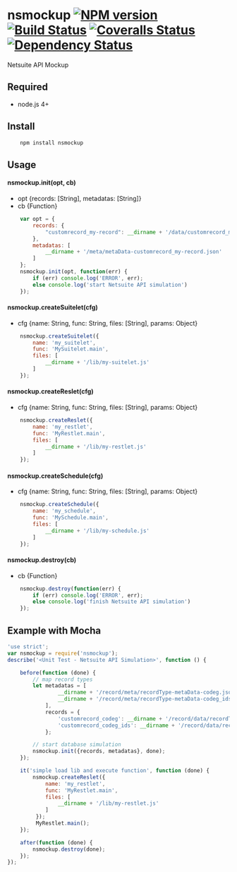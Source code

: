 # nsmockup [![NPM version][npm-image]][npm-url] [![Build Status][travis-image]][travis-url] [![Coveralls Status][coveralls-image]][coveralls-url] [![Dependency Status][david-image]][david-url]
Netsuite API Mockup

## Required
 * node.js 4+

## Install
```bash
    npm install nsmockup
```

## Usage

#### nsmockup.init(opt, cb)
 - opt {records: [String], metadatas: [String]}
 - cb  {Function}
```javascript
    var opt = {
        records: {
            "customrecord_my-record": __dirname + '/data/customrecord_my-record.json'
        },
        metadatas: [
            __dirname + '/meta/metaData-customrecord_my-record.json'
        ]
    };
    nsmockup.init(opt, function(err) {
        if (err) console.log('ERROR', err);
        else console.log('start Netsuite API simulation')
    });
```

#### nsmockup.createSuitelet(cfg)
 - cfg {name: String, func: String, files: [String], params: Object}
```javascript
    nsmockup.createSuitelet({
        name: 'my_suitelet',
        func: 'MySuitelet.main',
        files: [
            __dirname + '/lib/my-suitelet.js'
        ]
    });
```

#### nsmockup.createReslet(cfg)
 - cfg {name: String, func: String, files: [String], params: Object}
```javascript
    nsmockup.createReslet({
        name: 'my_restlet',
        func: 'MyRestlet.main',
        files: [
            __dirname + '/lib/my-restlet.js'
        ]
    });
```

#### nsmockup.createSchedule(cfg)
 - cfg {name: String, func: String, files: [String], params: Object}
```javascript
    nsmockup.createSchedule({
        name: 'my_schedule',
        func: 'MySchedule.main',
        files: [
            __dirname + '/lib/my-schedule.js'
        ]
    });
```

#### nsmockup.destroy(cb)
 - cb  {Function}
```javascript
    nsmockup.destroy(function(err) {
        if (err) console.log('ERROR', err);
        else console.log('finish Netsuite API simulation')
    });
```

## Example with Mocha
```javascript
'use strict';
var nsmockup = require('nsmockup');
describe('<Unit Test - Netsuite API Simulation>', function () {

    before(function (done) {
        // map record types
        let metadatas = [
                __dirname + '/record/meta/recordType-metaData-codeg.json',
                __dirname + '/record/meta/recordType-metaData-codeg_ids.json'
            ],
            records = {
                'customrecord_codeg': __dirname + '/record/data/recordType-codeg.json',
                'customrecord_codeg_ids': __dirname + '/record/data/recordType-codeg_ids.json'
            };

        // start database simulation
        nsmockup.init({records, metadatas}, done);
    });

    it('simple load lib and execute function', function (done) {
        nsmockup.createReslet({
            name: 'my_restlet',
            func: 'MyRestlet.main',
            files: [
                __dirname + '/lib/my-restlet.js'
            ]
         });
         MyRestlet.main();
    });

    after(function (done) {
        nsmockup.destroy(done);
    });
});
```

[npm-url]: https://npmjs.org/package/nsmockup
[npm-image]: http://img.shields.io/npm/v/nsmockup.svg

[travis-url]: https://travis-ci.org/suiteplus/nsmockup
[travis-image]: https://img.shields.io/travis/suiteplus/nsmockup.svg

[coveralls-url]: https://coveralls.io/r/suiteplus/nsmockup
[coveralls-image]: http://img.shields.io/coveralls/suiteplus/nsmockup/master.svg

[david-url]: https://david-dm.org/suiteplus/nsmockup
[david-image]: https://david-dm.org/suiteplus/nsmockup.svg
